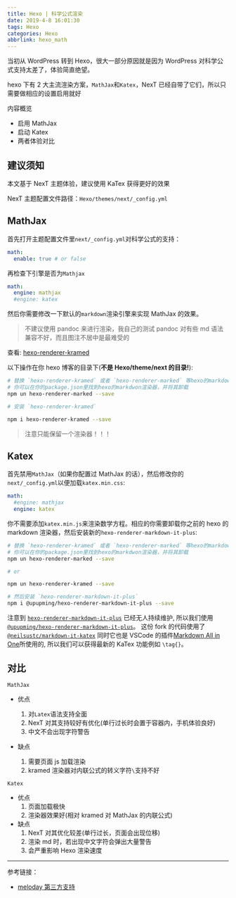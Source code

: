 ```yaml
---
title: Hexo | 科学公式渲染
date: 2019-4-8 16:01:30
tags: Hexo
categories: Hexo
abbrlink: hexo_math
---
```


当初从 WordPress 转到 Hexo，很大一部分原因就是因为 WordPress 对科学公式支持太差了，体验简直绝望。

hexo 下有 2 大主流渲染方案，`MathJax`和`Katex`，NexT 已经自带了它们，所以只需要做相应的设置启用就好

内容概览

- 启用 MathJax
- 启动 Katex
- 两者体验对比

<!-- more -->

## 建议须知

本文基于 NexT 主题体验，建议使用 KaTex 获得更好的效果

NexT 主题配置文件路径：`Hexo/themes/next/_config.yml`

## MathJax

首先打开主题配置文件里`next/_config.yml`对科学公式的支持：

```yaml
math:
  enable: true # or false
```

再检查下引擎是否为`Mathjax`

```yaml
math:
  engine: mathjax
  #engine: katex
```

然后你需要修改一下默认的`markdown`渲染引擎来实现 MathJax 的效果。

> 不建议使用 pandoc 来进行渲染，我自己的测试 pandoc 对有些 md 语法兼容不好，而且图注不居中是最难受的

查看: [hexo-renderer-kramed](https://www.npmjs.com/package/hexo-renderer-kramed)

以下操作在你 hexo 博客的目录下(**不是 Hexo/theme/next 的目录!**):

```bash
# 替换 `hexo-renderer-kramed` 或者 `hexo-renderer-marked` 等hexo的markdown渲染器
# 你可以在你的package.json里找到hexo的markdwon渲染器，并将其卸载
npm un hexo-renderer-marked --save

# 安装 `hexo-renderer-kramed`

npm i hexo-renderer-kramed --save
```

> 注意只能保留一个渲染器！！！

## Katex

首先禁用`MathJax`（如果你配置过 MathJax 的话），然后修改你的`next/_config.yml`以便加载`katex.min.css`:

```yaml
math:
  #engine: mathjax
  engine: katex
```

你不需要添加`katex.min.js`来渲染数学方程。相应的你需要卸载你之前的 hexo 的 markdown 渲染器，然后安装新的`hexo-renderer-markdown-it-plus`:

```bash
# 替换 `hexo-renderer-kramed` 或者 `hexo-renderer-marked` 等hexo的markdown渲染器
# 你可以在你的package.json里找到hexo的markdwon渲染器，并将其卸载
npm un hexo-renderer-marked --save

# or

npm un hexo-renderer-kramed --save

# 然后安装 `hexo-renderer-markdown-it-plus`
npm i @upupming/hexo-renderer-markdown-it-plus --save
```

注意到 [`hexo-renderer-markdown-it-plus`](https://github.com/CHENXCHEN/hexo-renderer-markdown-it-plus) 已经无人持续维护, 所以我们使用 [`@upupming/hexo-renderer-markdown-it-plus`](https://github.com/upupming/hexo-renderer-markdown-it-plus)。 这份 fork 的代码使用了 [`@neilsustc/markdown-it-katex`](https://github.com/yzhang-gh/markdown-it-katex) 同时它也是 VSCode 的插件[Markdown All in One](https://github.com/yzhang-gh/vscode-markdown)所使用的, 所以我们可以获得最新的 KaTex 功能例如 `\tag{}`。

## 对比

`MathJax`

- 优点

  1. 对`Latex`语法支持全面
  2. NexT 对其支持较好有优化(单行过长时会置于容器内，手机体验良好)
  3. 中文不会出现字符警告

- 缺点

  1. 需要页面 js 加载渲染
  2. kramed 渲染器对内联公式的转义字符`\`支持不好

`Katex`

- 优点
  1. 页面加载极快
  2. 渲染器效果好(相对 kramed 对 MathJax 的内联公式)
- 缺点
  1. NexT 对其优化较差(单行过长，页面会出现位移)
  2. 渲染 md 时，若出现中文字符会弹出大量警告
  3. 会严重影响 Hexo 渲染速度

---

参考链接：

- [meloday 第三方支持](https://molunerfinn.com/hexo-theme-melody-doc/zh-Hans/third-party-support.html#mathjax)

